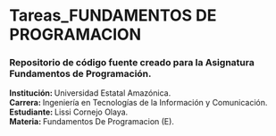 <h1>Tareas_FUNDAMENTOS DE PROGRAMACION</h1>

<h3>Repositorio de código fuente creado para la Asignatura Fundamentos de Programación.</h3>

<p>
    <strong>Institución: </strong>Universidad Estatal Amazónica. <br>
    <strong>Carrera: </strong>Ingeniería en Tecnologías de la Información y Comunicación. <br>
    <strong>Estudiante: </strong>Lissi Cornejo Olaya. <br>
    <strong>Materia: </strong>Fundamentos De Programacion (E). <br>
    
</p>
